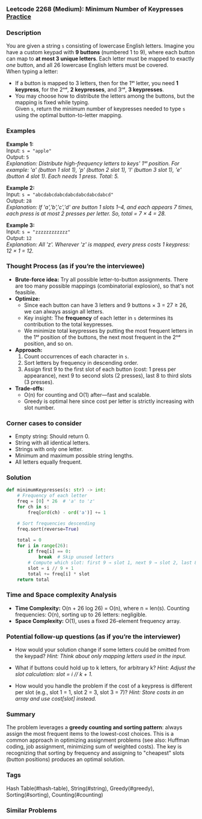 ### Leetcode 2268 (Medium): Minimum Number of Keypresses [Practice](https://leetcode.com/problems/minimum-number-of-keypresses)

### Description  
You are given a string `s` consisting of lowercase English letters. Imagine you have a custom keypad with **9 buttons** (numbered 1 to 9), where each button can map to **at most 3 unique letters**. Each letter must be mapped to exactly *one* button, and all 26 lowercase English letters must be covered.  
When typing a letter:  
- If a button is mapped to 3 letters, then for the 1ˢᵗ letter, you need **1 keypress**, for the 2ⁿᵈ, **2 keypresses**, and 3ʳᵈ, **3 keypresses**.  
- You may choose how to distribute the letters among the buttons, but the mapping is fixed while typing.  
Given `s`, return the minimum number of keypresses needed to type `s` using the optimal button-to-letter mapping.

### Examples  

**Example 1:**  
Input: `s = "apple"`  
Output: `5`  
*Explanation: Distribute high-frequency letters to keys' 1ˢᵗ position. For example: 'a' (button 1 slot 1), 'p' (button 2 slot 1), 'l' (button 3 slot 1), 'e' (button 4 slot 1). Each needs 1 press. Total: 5.*

**Example 2:**  
Input: `s = "abcdabcdabcdabcdabcdabcdabcd"`  
Output: `28`  
*Explanation: If 'a','b','c','d' are button 1 slots 1–4, and each appears 7 times, each press is at most 2 presses per letter. So, total = 7 × 4 = 28.*

**Example 3:**  
Input: `s = "zzzzzzzzzzzz"`  
Output: `12`  
*Explanation: All 'z'. Wherever 'z' is mapped, every press costs 1 keypress: 12 × 1 = 12.*

### Thought Process (as if you’re the interviewee)  
- **Brute-force idea:** Try all possible letter-to-button assignments. There are too many possible mappings (combinatorial explosion), so that's not feasible.  
- **Optimize:**  
  - Since each button can have 3 letters and 9 buttons × 3 = 27 ≥ 26, we can always assign all letters.
  - Key insight: The **frequency** of each letter in `s` determines its contribution to the total keypresses.
  - We minimize total keypresses by putting the most frequent letters in the 1ˢᵗ position of the buttons, the next most frequent in the 2ⁿᵈ position, and so on.
- **Approach:**  
  1. Count occurrences of each character in `s`.
  2. Sort letters by frequency in descending order.
  3. Assign first 9 to the first slot of each button (cost: 1 press per appearance), next 9 to second slots (2 presses), last 8 to third slots (3 presses).
- **Trade-offs:**  
  - O(n) for counting and O(1) after—fast and scalable.
  - Greedy is optimal here since cost per letter is strictly increasing with slot number.

### Corner cases to consider  
- Empty string: Should return 0.
- String with all identical letters.
- Strings with only one letter.
- Minimum and maximum possible string lengths.
- All letters equally frequent.

### Solution

```python
def minimumKeypresses(s: str) -> int:
    # Frequency of each letter
    freq = [0] * 26  # 'a' to 'z'
    for ch in s:
        freq[ord(ch) - ord('a')] += 1

    # Sort frequencies descending
    freq.sort(reverse=True)
    
    total = 0
    for i in range(26):
        if freq[i] == 0:
            break  # Skip unused letters
        # Compute which slot: first 9 → slot 1, next 9 → slot 2, last 8 → slot 3
        slot = i // 9 + 1
        total += freq[i] * slot
    return total
```

### Time and Space complexity Analysis  

- **Time Complexity:** O(n + 26 log 26) = O(n), where n = len(s). Counting frequencies: O(n), sorting up to 26 letters: negligible.
- **Space Complexity:** O(1), uses a fixed 26-element frequency array.

### Potential follow-up questions (as if you’re the interviewer)  

- How would your solution change if some letters could be omitted from the keypad?
  *Hint: Think about only mapping letters used in the input.*

- What if buttons could hold up to k letters, for arbitrary k?
  *Hint: Adjust the slot calculation: slot = i // k + 1.*

- How would you handle the problem if the cost of a keypress is different per slot (e.g., slot 1 = 1, slot 2 = 3, slot 3 = 7)?
  *Hint: Store costs in an array and use cost[slot] instead.*

### Summary
The problem leverages a **greedy counting and sorting pattern**: always assign the most frequent items to the lowest-cost choices. This is a common approach in optimizing assignment problems (see also: Huffman coding, job assignment, minimizing sum of weighted costs). The key is recognizing that sorting by frequency and assigning to "cheapest" slots (button positions) produces an optimal solution.

### Tags
Hash Table(#hash-table), String(#string), Greedy(#greedy), Sorting(#sorting), Counting(#counting)

### Similar Problems
